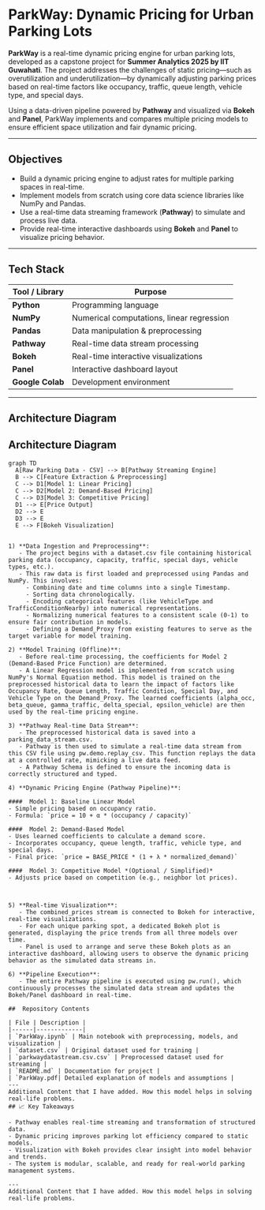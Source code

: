 # ParkWay: Dynamic Pricing for Urban Parking Lots

**ParkWay** is a real-time dynamic pricing engine for urban parking lots, developed as a capstone project for **Summer Analytics 2025 by IIT Guwahati**. The project addresses the challenges of static pricing—such as overutilization and underutilization—by dynamically adjusting parking prices based on real-time factors like occupancy, traffic, queue length, vehicle type, and special days.

Using a data-driven pipeline powered by **Pathway** and visualized via **Bokeh** and **Panel**, ParkWay implements and compares multiple pricing models to ensure efficient space utilization and fair dynamic pricing.

---

##  Objectives

- Build a dynamic pricing engine to adjust rates for multiple parking spaces in real-time.
- Implement models from scratch using core data science libraries like NumPy and Pandas.
- Use a real-time data streaming framework (**Pathway**) to simulate and process live data.
- Provide real-time interactive dashboards using **Bokeh** and **Panel** to visualize pricing behavior.

---

##  Tech Stack

| Tool / Library    | Purpose |
|-------------------|---------|
| **Python**        | Programming language |
| **NumPy**         | Numerical computations, linear regression |
| **Pandas**        | Data manipulation & preprocessing |
| **Pathway**       | Real-time data stream processing |
| **Bokeh**         | Real-time interactive visualizations |
| **Panel**         | Interactive dashboard layout |
| **Google Colab**  | Development environment |

---

##  Architecture Diagram

##  Architecture Diagram

```mermaid
graph TD
  A[Raw Parking Data - CSV] --> B[Pathway Streaming Engine]
  B --> C[Feature Extraction & Preprocessing]
  C --> D1[Model 1: Linear Pricing]
  C --> D2[Model 2: Demand-Based Pricing]
  C --> D3[Model 3: Competitive Pricing]
  D1 --> E[Price Output]
  D2 --> E
  D3 --> E
  E --> F[Bokeh Visualization]


1) **Data Ingestion and Preprocessing**:
   - The project begins with a dataset.csv file containing historical parking data (occupancy, capacity, traffic, special days, vehicle types, etc.).
   - This raw data is first loaded and preprocessed using Pandas and NumPy. This involves:
     - Combining date and time columns into a single Timestamp.
     - Sorting data chronologically.
     - Encoding categorical features (like VehicleType and TrafficConditionNearby) into numerical representations.
     - Normalizing numerical features to a consistent scale (0-1) to ensure fair contribution in models.
     - Defining a Demand_Proxy from existing features to serve as the target variable for model training.
      
2) **Model Training (Offline)**:
   - Before real-time processing, the coefficients for Model 2 (Demand-Based Price Function) are determined.
   - A Linear Regression model is implemented from scratch using NumPy's Normal Equation method. This model is trained on the preprocessed historical data to learn the impact of factors like Occupancy Rate, Queue Length, Traffic Condition, Special Day, and Vehicle Type on the Demand_Proxy. The learned coefficients (alpha_occ, beta_queue, gamma_traffic, delta_special, epsilon_vehicle) are then used by the real-time pricing engine.
     
3) **Pathway Real-time Data Stream**:
   - The preprocessed historical data is saved into a parking_data_stream.csv.
   - Pathway is then used to simulate a real-time data stream from this CSV file using pw.demo.replay_csv. This function replays the data at a controlled rate, mimicking a live data feed.
   - A Pathway Schema is defined to ensure the incoming data is correctly structured and typed.
     
4) **Dynamic Pricing Engine (Pathway Pipeline)**:

####  Model 1: Baseline Linear Model
- Simple pricing based on occupancy ratio.
- Formula: `price = 10 + α * (occupancy / capacity)`

####  Model 2: Demand-Based Model
- Uses learned coefficients to calculate a demand score.
- Incorporates occupancy, queue length, traffic, vehicle type, and special days.
- Final price: `price = BASE_PRICE * (1 + λ * normalized_demand)`

####  Model 3: Competitive Model *(Optional / Simplified)*
- Adjusts price based on competition (e.g., neighbor lot prices).

  
     
5) **Real-time Visualization**:
   - The combined_prices stream is connected to Bokeh for interactive, real-time visualizations.
   - For each unique parking spot, a dedicated Bokeh plot is generated, displaying the price trends from all three models over time.
   - Panel is used to arrange and serve these Bokeh plots as an interactive dashboard, allowing users to observe the dynamic pricing behavior as the simulated data streams in.
     
6) **Pipeline Execution**:
   - The entire Pathway pipeline is executed using pw.run(), which continuously processes the simulated data stream and updates the Bokeh/Panel dashboard in real-time.

##  Repository Contents

| File | Description |
|------|-------------|
| `ParkWay.ipynb` | Main notebook with preprocessing, models, and visualization |
| `dataset.csv` | Original dataset used for training |
| `parkwaydatastream.csv.csv` | Preprocessed dataset used for streaming |
| `README.md` | Documentation for project |
| `ParkWay.pdf| Detailed explanation of models and assumptions |
---
Additional Content that I have added. How this model helps in solving real-life problems.
## 📈 Key Takeaways

- Pathway enables real-time streaming and transformation of structured data.
- Dynamic pricing improves parking lot efficiency compared to static models.
- Visualization with Bokeh provides clear insight into model behavior and trends.
- The system is modular, scalable, and ready for real-world parking management systems.

---
Additional Content that I have added. How this model helps in solving real-life problems.


